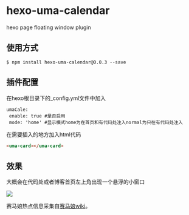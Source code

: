 # hexo-uma-calendar
hexo page floating window plugin
## 使用方式
 ```
 $ npm install hexo-uma-calendar@0.0.3 --save
 ```
 ## 插件配置
 在hexo根目录下的_config.yml文件中加入
 ```
 umaCale:
  enable: true #是否启用
  mode: 'home' #显示模式home为在首页和有代码处注入normal为只在有代码处注入
 ```
 在需要插入的地方加入html代码
```html
<uma-card></uma-card>
```
 ## 效果
大概会在代码处或者博客首页左上角出现一个悬浮的小窗口

![](https://upload.cc/i1/2022/10/14/ISfQAm.jpg)

赛马娘热点信息采集自[赛马娘wiki](https://wiki.biligame.com/umamusume/%E9%A6%96%E9%A1%B5)。
 
